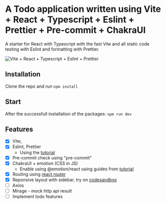 # A Todo application written using Vite + React + Typescript + Eslint + Prettier + Pre-commit + ChakraUI

A starter for React with Typescript with the fast Vite and all static code testing with Eslint and formatting with Prettier.

![Vite + React + Typescript + Eslint + Prettier](/resources/screenshot.png)

## Installation

Clone the repo and run `npm install`

## Start

After the successfull installation of the packages: `npm run dev`

## Features

- [x] Vite,
- [x] Eslint, Prettier
  - Using the [tutorial](https://javascript.plainenglish.io/setting-eslint-and-prettier-on-a-react-typescript-project-2021-22993565edf9)
- [x] Pre-commit check using "pre-commit"
- [x] ChakraUI + emotion (CSS in JS)
  - Enable using @emotion/react using guides from [tutorial](https://dev.to/glocore/configure-emotion-with-your-vite-react-project-7jl?signin=true)
- [x] Routing using [react router](https://reactrouter.com/)
- [x] Reponsive layout with sidebar, try on [codesandbox](https://codesandbox.io/s/chakra-ui-responsive-sidebar-forked-sd7thu?file=/src/components/Sidebar/index.tsx)
- [ ] Axios
- [ ] Mirage - mock http api result
- [ ] Implement todo features
